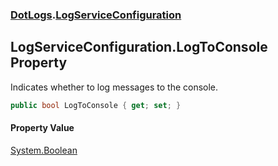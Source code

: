 ### [DotLogs](DotLogs.md 'DotLogs').[LogServiceConfiguration](DotLogs.LogServiceConfiguration.md 'DotLogs\.LogServiceConfiguration')

## LogServiceConfiguration\.LogToConsole Property

Indicates whether to log messages to the console\.

```csharp
public bool LogToConsole { get; set; }
```

#### Property Value
[System\.Boolean](https://learn.microsoft.com/en-us/dotnet/api/system.boolean 'System\.Boolean')